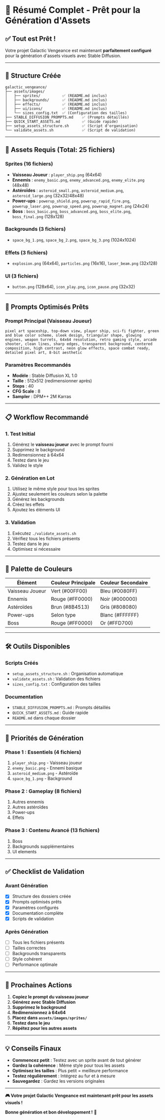 # 🎨 Résumé Complet - Prêt pour la Génération d'Assets

## ✅ **Tout est Prêt !**

Votre projet Galactic Vengeance est maintenant **parfaitement configuré** pour la génération d'assets visuels avec Stable Diffusion.

---

## 📁 **Structure Créée**

```
galactic_vengeance/
├── assets/images/
│   ├── sprites/          ✅ (README.md inclus)
│   ├── backgrounds/      ✅ (README.md inclus)
│   ├── effects/          ✅ (README.md inclus)
│   ├── ui/icons/         ✅ (README.md inclus)
│   └── sizes_config.txt  ✅ (Configuration des tailles)
├── STABLE_DIFFUSION_PROMPTS.md    ✅ (Prompts détaillés)
├── QUICK_START_ASSETS.md          ✅ (Guide rapide)
├── setup_assets_structure.sh      ✅ (Script d'organisation)
└── validate_assets.sh             ✅ (Script de validation)
```

---

## 🎯 **Assets Requis (Total: 25 fichiers)**

### **Sprites (16 fichiers)**
- **Vaisseau Joueur** : `player_ship.png` (64x64)
- **Ennemis** : `enemy_basic.png`, `enemy_advanced.png`, `enemy_elite.png` (48x48)
- **Astéroïdes** : `asteroid_small.png`, `asteroid_medium.png`, `asteroid_large.png` (32x32/48x48)
- **Power-ups** : `powerup_shield.png`, `powerup_rapid_fire.png`, `powerup_laser.png`, `powerup_speed.png`, `powerup_magnet.png` (24x24)
- **Boss** : `boss_basic.png`, `boss_advanced.png`, `boss_elite.png`, `boss_final.png` (128x128)

### **Backgrounds (3 fichiers)**
- `space_bg_1.png`, `space_bg_2.png`, `space_bg_3.png` (1024x1024)

### **Effets (3 fichiers)**
- `explosion.png` (64x64), `particles.png` (16x16), `laser_beam.png` (32x128)

### **UI (3 fichiers)**
- `button.png` (128x64), `icon_play.png`, `icon_pause.png` (32x32)

---

## 🚀 **Prompts Optimisés Prêts**

### **Prompt Principal (Vaisseau Joueur)**
```
pixel art spaceship, top-down view, player ship, sci-fi fighter, green and blue color scheme, sleek design, triangular shape, glowing engines, weapon turrets, 64x64 resolution, retro gaming style, arcade shooter, clean lines, sharp edges, transparent background, centered composition, high contrast, neon glow effects, space combat ready, detailed pixel art, 8-bit aesthetic
```

### **Paramètres Recommandés**
- **Modèle** : Stable Diffusion XL 1.0
- **Taille** : 512x512 (redimensionner après)
- **Steps** : 40
- **CFG Scale** : 8
- **Sampler** : DPM++ 2M Karras

---

## 📋 **Workflow Recommandé**

### **1. Test Initial**
1. Générez le **vaisseau joueur** avec le prompt fourni
2. Supprimez le background
3. Redimensionnez à 64x64
4. Testez dans le jeu
5. Validez le style

### **2. Génération en Lot**
1. Utilisez le même style pour tous les sprites
2. Ajustez seulement les couleurs selon la palette
3. Générez les backgrounds
4. Créez les effets
5. Ajoutez les éléments UI

### **3. Validation**
1. Exécutez `./validate_assets.sh`
2. Vérifiez tous les fichiers présents
3. Testez dans le jeu
4. Optimisez si nécessaire

---

## 🎨 **Palette de Couleurs**

| Élément | Couleur Principale | Couleur Secondaire |
|---------|-------------------|-------------------|
| Vaisseau Joueur | Vert (#00FF00) | Bleu (#0080FF) |
| Ennemis | Rouge (#FF0000) | Noir (#000000) |
| Astéroïdes | Brun (#8B4513) | Gris (#808080) |
| Power-ups | Selon type | Blanc (#FFFFFF) |
| Boss | Rouge (#FF0000) | Or (#FFD700) |

---

## 🛠️ **Outils Disponibles**

### **Scripts Créés**
- `setup_assets_structure.sh` : Organisation automatique
- `validate_assets.sh` : Validation des fichiers
- `sizes_config.txt` : Configuration des tailles

### **Documentation**
- `STABLE_DIFFUSION_PROMPTS.md` : Prompts détaillés
- `QUICK_START_ASSETS.md` : Guide rapide
- `README.md` dans chaque dossier

---

## 🎯 **Priorités de Génération**

### **Phase 1 : Essentiels (4 fichiers)**
1. `player_ship.png` - Vaisseau joueur
2. `enemy_basic.png` - Ennemi basique
3. `asteroid_medium.png` - Astéroïde
4. `space_bg_1.png` - Background

### **Phase 2 : Gameplay (8 fichiers)**
1. Autres ennemis
2. Autres astéroïdes
3. Power-ups
4. Effets

### **Phase 3 : Contenu Avancé (13 fichiers)**
1. Boss
2. Backgrounds supplémentaires
3. UI elements

---

## ✅ **Checklist de Validation**

### **Avant Génération**
- [x] Structure des dossiers créée
- [x] Prompts optimisés prêts
- [x] Paramètres configurés
- [x] Documentation complète
- [x] Scripts de validation

### **Après Génération**
- [ ] Tous les fichiers présents
- [ ] Tailles correctes
- [ ] Backgrounds transparents
- [ ] Style cohérent
- [ ] Performance optimale

---

## 🚀 **Prochaines Actions**

1. **Copiez le prompt du vaisseau joueur**
2. **Générez avec Stable Diffusion**
3. **Supprimez le background**
4. **Redimensionnez à 64x64**
5. **Placez dans `assets/images/sprites/`**
6. **Testez dans le jeu**
7. **Répétez pour les autres assets**

---

## 💡 **Conseils Finaux**

- **Commencez petit** : Testez avec un sprite avant de tout générer
- **Gardez la cohérence** : Même style pour tous les assets
- **Optimisez les tailles** : Plus petit = meilleure performance
- **Testez régulièrement** : Intégrez au fur et à mesure
- **Sauvegardez** : Gardez les versions originales

---

**🎮 Votre projet Galactic Vengeance est maintenant prêt pour les assets visuels !**

**Bonne génération et bon développement !** 🚀

